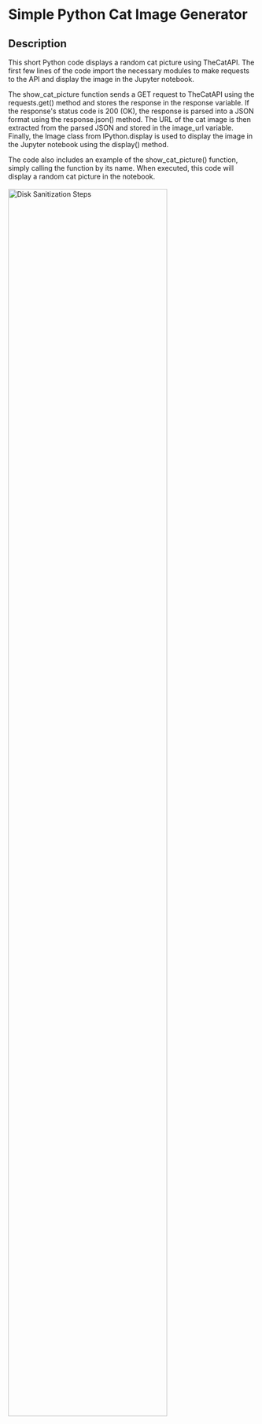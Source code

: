 <h1>Simple Python Cat Image Generator</h1>

<h2>Description</h2>
This short Python code displays a random cat picture using TheCatAPI. The first few lines of the code import the necessary modules to make requests to the API and display the image in the Jupyter notebook.

The show_cat_picture function sends a GET request to TheCatAPI using the requests.get() method and stores the response in the response variable. If the response's status code is 200 (OK), the response is parsed into a JSON format using the response.json() method. The URL of the cat image is then extracted from the parsed JSON and stored in the image_url variable. Finally, the Image class from IPython.display is used to display the image in the Jupyter notebook using the display() method.

The code also includes an example of the show_cat_picture() function, simply calling the function by its name. When executed, this code will display a random cat picture in the notebook.
<br />
<br/>
<img src="https://i.imgur.com/z5d4ITR.png" height="80%" width="80%" alt="Disk Sanitization Steps"/>
